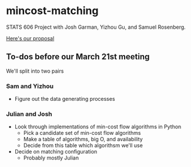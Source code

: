 # mincost-matching
STATS 606 Project with Josh Garman, Yizhou Gu, and Samuel Rosenberg.  

[Here's our proposal](https://www.overleaf.com/project/67c09af38492f9512e9b49d7)

## To-dos before our March 21st meeting
We'll split into two pairs

### Sam and Yizhou
- Figure out the data generating processes

### Julian and Josh
- Look through implementations of min-cost flow algorithms in Python
    - Pick a candidate set of min-cost flow algorithms
    - Make a table of algorithms, big O, and availability
    - Decide from this table which algorithsm we'll use
- Decide on matching configuration
    - Probably mostly Julian